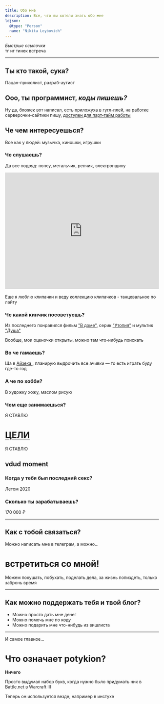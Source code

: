 ```yaml
---
title: Обо мне 
description: Все, что вы хотели знать обо мне
ldjson: 
  @type: "Person"
  name: "Nikita Leybovich"
---
```


<div class="flex flex-col   items-center md:space-x-2 space-y-1 ">
  <i>Быстрые ссылочки</i>
  <div class="flex space-x-2 justify-between">
    <link-btn href="https://t.me/potykion">тг</link-btn>
    <link-btn href="https://www.instagram.com/potykion/">иг</link-btn>
    <link-btn href="https://www.tinkoff.ru/rm/leybovich.nikita1/8PkYa74332">тинек</link-btn>
    <link-btn href="https://calendly.com/potykion/vstrechalovo">встреча</link-btn>
  </div>
</div>

---



<img-bg src="/images/n/casino.jpg" alt="casino-bg" :opacity="0.2" >
<div class="flex casino">

  <div class="flex-grow">

## Ты кто такой, сука? <img-emote emote="casino"></emote>

Пацан-приколист, разраб-аутист

  </div>

  <div class="flex-initial w-32">
    <img-inline-block :show-caption="true"  src="/images/n/me2.jpg" alt="Флексить люблю"></img-inline-block>
  </div>

</div>
</img-bg>

<div class="flex flex-col md:flex-row md:space-x-4 programmer">

  <div>
    <img-inline-block src="/images/n/programmer.webp" alt="Программист? Пошел нахуй!"></img-inline-block>
  </div>

  <div >

  ## Ооо, ты программист, *коды пишешь?*

  <div class="white-text">
  
  Ну да, [бложек](https://github.com/potykion/potykion.github.io) вот написал,
  есть [приложуха в гугл-плей](https://play.google.com/store/apps/details?id=dev.palka.yaxxxta),
  на [работке](https://rbcn.mobi/) серверочки-сайтики пишу, [доступен для парт-тайм работы](/dev/cv)

  </div>

  </div>

</div>


## Че чем интересуешься?

Все как у людей: музычка, киношки, игрушки

<div class="spotify">

### Че слушаешь?

Да все подряд: попсу, метальчик, репчик, электронщину

<iframe class="py-2" src="https://open.spotify.com/embed/playlist/6ZOBCtTPzXI49MXwARyZRj" width="100%" height="380" frameBorder="0" allowtransparency="true" allow="encrypted-media"></iframe>

Еще я люблю клипачки и веду коллекцию клипачков - 
<link-btn href="https://www.youtube.com/playlist?list=PLdb8DVmvU9i5bGINNz10f-ga_bqD41O4q">танцевальное по лайту</link-btn>

</div>

<div class="kp-card">

### Че какой кинчик посоветуешь?

  <div class="kp-body">

Из последнего понравился фильм ["В доме"](https://www.kinopoisk.ru/film/596266/),
серик ["Утопия"](https://www.kinopoisk.ru/series/731962/) и мультик ["Душа"](https://www.kinopoisk.ru/film/775273/)

  <div class="flex justify-around space-x-2 h-40 md:h-80 my-4">
    <img-inline-block class="flex-1" src="/images/n/Dans-la-maison.webp" alt='Кинчик "В доме"'></img-inline-block>
    <img-inline-block class="flex-1" src="/images/n/Utopia.webp" alt='Серик "Утопия"'></img-inline-block>
    <img-inline-block class="flex-1" src="/images/n/Soul.jpg" alt='Мульт "Душа"'></img-inline-block>
  </div>

Вообще, мои <link-btn href="https://www.kinopoisk.ru/user/4445656/votes/">оценочки</link-btn> открыты, можно там
что-нибудь поискать

  </div>
</div>

<img-bg src="/images/n/steam-bg.png" alt="steam-background">
<div class="card white-text">
  
  ### Во че гамаешь?
  
  Ща в [Айзека <img-emote emote="isaac" :small="true"></emote>](https://store.steampowered.com/app/250900/The_Binding_of_Isaac_Rebirth/), 
  планирую выдрочить все ачивки — то есть играть буду где-то год
  
  <img-swiper>
    <img-block src="/images/n/isaac-progress.png" alt="Прогресс на 12.08.2021" ></img-block>
  </img-swiper>
  
</div>
</img-bg>


<img-bg src="/images/n/berew-i-risyew.png" alt="risovach-bg" :opacity="0.2">
<div class="flex justify-between card h-52 md:h-80 ">

  <div class="self-end">
  
  ### А че по хобби?
  
  В художку хожу, маслом <link-btn href="https://www.instagram.com/poty_risovach">рисую</link-btn>
  
  </div>
  
  <img-inline-block src="/images/n/risovach.jpg" alt="@poty_risovach"></img-inline-block>

</div>
</img-bg>


### Чем еще занимаешься?


<img-bg src="/images/n/aim.png" alt="aim-background">
<div class="aim">

  <div class="font-bold">Я СТАВЛЮ</div> 
  
  # [ЦЕЛИ](/n/goals2021)
  
  <div class="invisible font-bold">Я СТАВЛЮ</div> 

</div>
</img-bg>


<div class="vdud">

<h2 class="text-center italic">
  <img-emote size="big" emote="vdud" ></img-emote> vdud moment <img-emote emote="vdud" size="big" ></img-emote>
</h2>

### Когда у тебя был последний секс?

Летом 2020

### Сколько ты зарабатываешь?

170 000 ₽

</div>

---

## Как с тобой связаться?

Можно написать мне в <link-btn href="https://t.me/potykion">телеграм</link-btn>, а можно...

# встретиться со мной!

Можем покушать, побухать, поделать дела, за жизнь попиздеть,
только <link-btn href="https://calendly.com/potykion/vstrechalovo">забронь время</link-btn>


---

## Как можно поддержать тебя и твой блог?

- Можно просто <link-btn href="https://www.tinkoff.ru/rm/leybovich.nikita1/8PkYa74332">дать мне денег</link-btn>
- Можно помочь мне <link-btn href="https://github.com/potykion/potykion.github.io/issues">по коду</link-btn>
- Можно подарить мне что-нибудь из <link-btn href="/n/wishlist">вишлиста</link-btn> 

---

И самое главное...

# Что означает potykion?

**Ничего**

Просто выдумал набор букв, когда нужно было придумать ник в Battle.net в Warcraft III

Теперь он используется везде, например в <link-btn href="https://www.instagram.com/potykion/">инстухе</link-btn>



